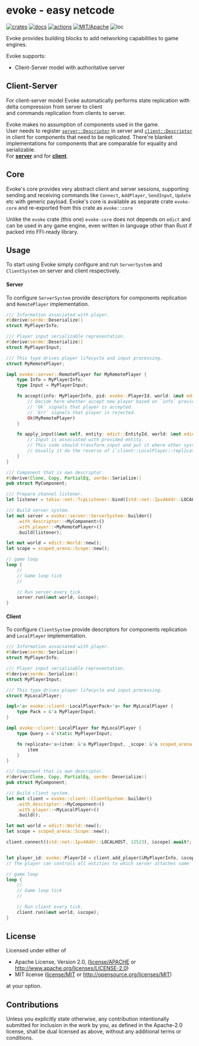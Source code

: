 # evoke - easy netcode

[![crates](https://img.shields.io/crates/v/evoke.svg?style=for-the-badge&label=evoke)](https://crates.io/crates/evoke)
[![docs](https://img.shields.io/badge/docs.rs-evoke-66c2a5?style=for-the-badge&labelColor=555555&logoColor=white)](https://docs.rs/evoke)
[![actions](https://img.shields.io/github/workflow/status/arcana-engine/evoke/badge/master?style=for-the-badge)](https://github.com/arcana-engine/evoke/actions?query=workflow%3ARust)
[![MIT/Apache](https://img.shields.io/badge/license-MIT%2FApache-blue.svg?style=for-the-badge)](COPYING)
![loc](https://img.shields.io/tokei/lines/github/arcana-engine/evoke?style=for-the-badge)

Evoke provides building blocks to add networking capabilities to game engines.

Evoke supports:
* Client-Server model with authoritative server


## Client-Server

For client-server model Evoke automatically performs state replication with delta compression from server to client\
and commands replication from clients to server.

Evoke makes no assumption of components used in the game.\
User needs to register [`server::Descriptor`] in server and [`client::Descriptor`] in client for components that need to be replicated.
There're blanket implementations for components that are comparable for equality and serializable.\
For [**server**] and for [**client**].

## Core

Evoke's core provides very abstract client and server sessions,
supporting sending and receiving commands like
`Connect`, `AddPlayer`, `SendInput`, `Update` etc
with generic payload.
Evoke's core is available as separate crate `evoke-core` and re-exported from this crate as `evoke::core`

Unlike the `evoke` crate (this one) `evoke-core` does not depends on `edict` and can be used
in any game engine, even written in language other than Rust if packed into FFI-ready library.

## Usage

To start using Evoke simply configure and run `ServerSystem` and `ClientSystem` on server and client respectively.

#### Server
To configure `ServerSystem` provide descriptors for components replication and `RemotePlayer` implementation.

```rust
/// Information associated with player.
#[derive(serde::Deserialize)]
struct MyPlayerInfo;

/// Player input serializable representation.
#[derive(serde::Deserialize)]
struct MyPlayerInput;

/// This type drives player lifecycle and input processing.
struct MyRemotePlayer;

impl evoke::server::RemotePlayer for MyRemotePlayer {
    type Info = MyPlayerInfo;
    type Input = MyPlayerInput;

    fn accept(info: MyPlayerInfo, pid: evoke::PlayerId, world: &mut edict::World) -> eyre::Result<Self> {
        // Decide here whether accept new player based on `info` provided.
        // `Ok` signals that player is accepted.
        // `Err` signals that player is rejected.
        Ok(MyRemotePlayer)
    }

    fn apply_input(&mut self, entity: edict::EntityId, world: &mut edict::World, pack: MyPlayerInput) {
        // Input is associated with provided entity.
        // This code should transform input and put it where other systems would be able to consume it properly.
        // Usually it do the reverse of [`client::LocalPlayer::replicate`].
    }
}

/// Component that is own descriptor.
#[derive(Clone, Copy, PartialEq, serde::Serialize)]
pub struct MyComponent;

/// Prepare channel listener.
let listener = tokio::net::TcpListener::bind((std::net::Ipv4Addr::LOCALHOST, 12523)).await?;

/// Build server system.
let mut server = evoke::server::ServerSystem::builder()
    .with_descriptor::<MyComponent>()
    .with_player::<MyRemotePlayer>()
    .build(listener);

let mut world = edict::World::new();
let scope = scoped_arena::Scope::new();

// game loop
loop {
    //
    // Game loop tick
    //

    // Run server every tick.
    server.run(&mut world, &scope);
}
```

#### Client
To configure `ClientSystem` provide descriptors for components replication and `LocalPlayer` implementation.

```rust
/// Information associated with player.
#[derive(serde::Serialize)]
struct MyPlayerInfo;

/// Player input serializable representation.
#[derive(serde::Serialize)]
struct MyPlayerInput;

/// This type drives player lifecycle and input processing.
struct MyLocalPlayer;

impl<'a> evoke::client::LocalPlayerPack<'a> for MyLocalPlayer {
    type Pack = &'a MyPlayerInput;
}

impl evoke::client::LocalPlayer for MyLocalPlayer {
    type Query = &'static MyPlayerInput;

    fn replicate<'a>(item: &'a MyPlayerInput, _scope: &'a scoped_arena::Scope<'_>) -> &'a MyPlayerInput {
        item
    }
}

/// Component that is own descriptor.
#[derive(Clone, Copy, PartialEq, serde::Deserialize)]
pub struct MyComponent;

/// Build client system.
let mut client = evoke::client::ClientSystem::builder()
    .with_descriptor::<MyComponent>()
    .with_player::<MyLocalPlayer>()
    .build();

let mut world = edict::World::new();
let scope = scoped_arena::Scope::new();

client.connect((std::net::Ipv4Addr::LOCALHOST, 12523), &scope).await?;


let player_id: evoke::PlayerId = client.add_player(&MyPlayerInfo, &scope).await?;
// The player can controls all entities to which server attaches same `PlayerId` as component.

// game loop
loop {
    //
    // Game loop tick
    //

    // Run client every tick.
    client.run(&mut world, &scope);
}
```

[`server::Descriptor`]: https://docs.rs/evoke/0.1.0/evoke/server/trait.Descriptor.html
[`client::Descriptor`]: https://docs.rs/evoke/0.1.0/evoke/client/trait.Descriptor.html
[**server**]: https://docs.rs/evoke/0.1.0/evoke/server/trait.Descriptor.html#impl-Descriptor
[**client**]: https://docs.rs/evoke/0.1.0/evoke/client/trait.Descriptor.html#impl-Descriptor

## License

Licensed under either of

* Apache License, Version 2.0, ([license/APACHE](license/APACHE) or http://www.apache.org/licenses/LICENSE-2.0)
* MIT license ([license/MIT](license/MIT) or http://opensource.org/licenses/MIT)

at your option.

## Contributions

Unless you explicitly state otherwise, any contribution intentionally submitted for inclusion in the work by you, as defined in the Apache-2.0 license, shall be dual licensed as above, without any additional terms or conditions.

